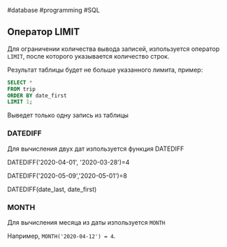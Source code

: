 #database #programming #SQL 

## Оператор LIMIT

Для ограничении количества вывода записей, изпользуется оператор `LIMIT`, после которого указывается количество строк.

Результат таблицы будет не больше указанного лимита, пример:

```SQL
SELECT *
FROM trip
ORDER BY date_first
LIMIT 1;
```

Выведет только одну запись из таблицы


### DATEDIFF 

Для вычисления двух дат изпользуется функция DATEDIFF

DATEDIFF('2020-04-01', '2020-03-28')=4 

DATEDIFF('2020-05-09','2020-05-01')=8

DATEDIFF(date_last, date_first)



### MONTH

Для вычисления месяца из даты изпользуется `MONTH`

Например, `MONTH('2020-04-12') = 4`.

